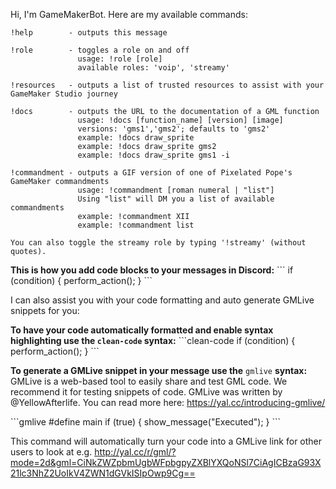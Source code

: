 Hi, I'm GameMakerBot. Here are my available commands:
```
!help        - outputs this message

!role        - toggles a role on and off
               usage: !role [role]
               available roles: 'voip', 'streamy'

!resources   - outputs a list of trusted resources to assist with your GameMaker Studio journey

!docs        - outputs the URL to the documentation of a GML function
               usage: !docs [function_name] [version] [image]
               versions: 'gms1','gms2'; defaults to 'gms2'
               example: !docs draw_sprite
               example: !docs draw_sprite gms2
               example: !docs draw_sprite gms1 -i

!commandment - outputs a GIF version of one of Pixelated Pope's GameMaker commandments
               usage: !commandment [roman numeral | "list"]
               Using "list" will DM you a list of available commandments
               example: !commandment XII
               example: !commandment list

You can also toggle the streamy role by typing '!streamy' (without quotes).
```
**This is how you add code blocks to your messages in Discord:**
\`\`\`
if (condition) { perform_action(); }
\`\`\`

I can also assist you with your code formatting and auto generate GMLive snippets for you:

**To have your code automatically formatted and enable syntax highlighting use the `clean-code` syntax:**
\`\`\`clean-code
if (condition) {
perform_action();
}
\`\`\`

**To generate a GMLive snippet in your message use the** `gmlive` **syntax:**
GMLive is a web-based tool to easily share and test GML code. We recommend it for testing snippets of code.
GMLive was written by @YellowAfterlife. You can read more here: https://yal.cc/introducing-gmlive/

\`\`\`gmlive
#define main
if (true) {
  show_message("Executed");
}
\`\`\`

This command will automatically turn your code into a GMLive link for other users to look at e.g. http://yal.cc/r/gml/?mode=2d&gml=CiNkZWZpbmUgbWFpbgpyZXBlYXQoNSl7CiAgICBzaG93X21lc3NhZ2UoIkV4ZWN1dGVkISIpOwp9Cg==
